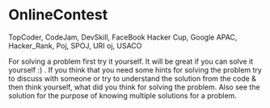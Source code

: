 # OnlineContest
TopCoder, CodeJam, DevSkill, FaceBook Hacker Cup, Google APAC, Hacker_Rank, Poj, SPOJ, URI oj, USACO

For solving a problem first try it yourself. It will be great if you can solve it yourself :) . 
If you think that you need some hints for solving the problem try to discuss with someone or 
try to understand the solution from the code & then think yourself, what did you think for 
solving the problem. Also see the solution for the purpose of knowing multiple solutions 
for a problem.

